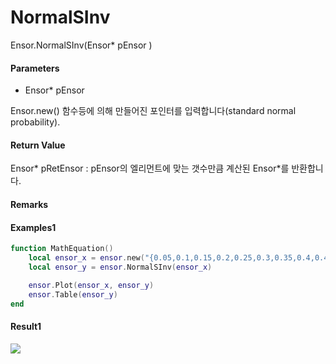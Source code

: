 # NormalSInv

Ensor.NormalSInv\(Ensor\* pEnsor \)

#### Parameters

* Ensor\* pEnsor

Ensor.new\(\) 함수등에 의해 만들어진 포인터를 입력합니다\(standard normal probability\).

#### Return Value

Ensor\* pRetEnsor : pEnsor의 엘리먼트에 맞는 갯수만큼 계산된 Ensor\*를 반환합니다.

#### Remarks

#### Examples1

```lua
function MathEquation()
 	local ensor_x = ensor.new("{0.05,0.1,0.15,0.2,0.25,0.3,0.35,0.4,0.45,0.5,0.55,0.6,0.65,0.7,0.75,0.8,0.85,0.9,0.95}")
	local ensor_y = ensor.NormalSInv(ensor_x)

	ensor.Plot(ensor_x, ensor_y)
 	ensor.Table(ensor_y)
end		
```

#### Result1

![](/StatisticsAPI/NormalSInvResult.png)

